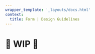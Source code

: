```yaml
---
wrapper_template: '_layouts/docs.html'
context:
  title: Form | Design Guidelines
---
```


# 🚧 WIP 🚧
